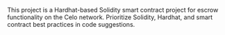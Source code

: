 <!-- Use this file to provide workspace-specific custom instructions to Copilot. For more details, visit https://code.visualstudio.com/docs/copilot/copilot-customization#_use-a-githubcopilotinstructionsmd-file -->

This project is a Hardhat-based Solidity smart contract project for escrow functionality on the Celo network. Prioritize Solidity, Hardhat, and smart contract best practices in code suggestions.
